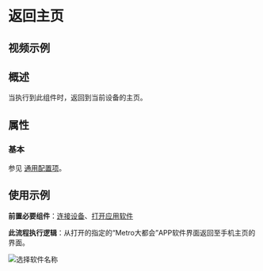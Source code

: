 # 返回主页

## 视频示例

## 概述

当执行到此组件时，返回到当前设备的主页。

## 属性

### 基本

参见 [通用配置项](../Appendix/CommonConfigurationItems.md)。

## 使用示例

**前置必要组件**：[连接设备](./MobileConnect.md)、[打开应用软件](../PhoneAutomation/MobileStartApp.md)

**此流程执行逻辑**：从打开的指定的“Metro大都会”APP软件界面返回至手机主页的界面。

![选择软件名称](https://docimages.blob.core.chinacloudapi.cn/images/Activities/openapp20201222.png)
